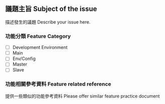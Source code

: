 ## 議題主旨 Subject of the issue

描述發生的議題 Describe your issue here.

### 功能分類 Feature Category

- [ ] Development Environment
- [ ] Main
- [ ] Env/Config
- [ ] Master
- [ ] Slave

### 功能相關參考資料 Feature related reference

提供一些類似的功能參考資料 Please offer similar feature practice document